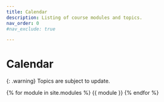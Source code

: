 ```yaml
---
title: Calendar
description: Listing of course modules and topics.
nav_order: 0
#nav_exclude: true

---
```


# Calendar

{: .warning}
Topics are subject to update.

{% for module in site.modules %}
{{ module }}
{% endfor %}




